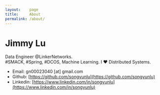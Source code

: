 ```yaml
---
layout:    page
title:     About
permalink: /about/
---
```


# Jimmy Lu

Data Engineer @LinkerNetworks. <br/>
#SMACK, #Spring, #DCOS, Machine Learning. I ♥ Distributed Systems.

- Email:  gn00023040 \[at\] gmail.com
- Github: [https://github.com/songyunlu](https://github.com/songyunlu)
- Linkedin: [https://www.linkedin.com/in/songyunlu](https://www.linkedin.com/in/songyunlu)
